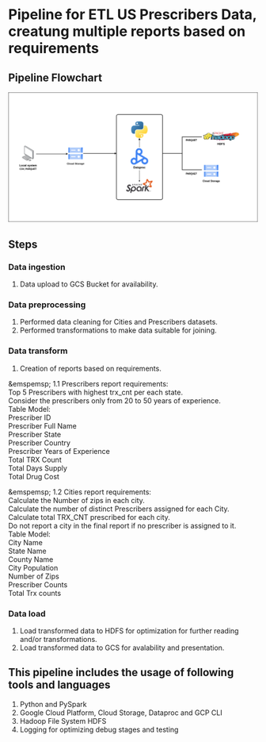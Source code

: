 # Pipeline for ETL US Prescribers Data, creatung multiple reports based on requirements

## Pipeline Flowchart
![Pipeline Flowchart](pipeline_flowchart.png "Pipeline Flowchart")

## Steps
### Data ingestion
1. Data upload to GCS Bucket for availability.  

### Data preprocessing
1. Performed data cleaning for Cities and Prescribers datasets.  
2. Performed transformations to make data suitable for joining.  

### Data transform
1. Creation of reports based on requirements.  

&emspemsp; 1.1 Prescribers report requirements:  
Top 5 Prescribers with highest trx_cnt per each state.  
Consider the prescribers only from 20 to 50 years of experience.  
Table Model:  
Prescriber ID  
Prescriber Full Name  
Prescriber State  
Prescriber Country  
Prescriber Years of Experience  
Total TRX Count  
Total Days Supply  
Total Drug Cost  

&emspemsp; 1.2 Cities report requirements:  
Calculate the Number of zips in each city.  
Calculate the number of distinct Prescribers assigned for each City.  
Calculate total TRX_CNT prescribed for each city.  
Do not report a city in the final report if no prescriber is assigned to it.  
Table Model:  
City Name  
State Name  
County Name  
City Population  
Number of Zips  
Prescriber Counts  
Total Trx counts  

### Data load
1. Load transformed data to HDFS for optimization for further reading and/or transformations.  
2. Load transformed data to GCS for avalability and presentation.  

## This pipeline includes the usage of following tools and languages  
1. Python and PySpark  
2. Google Cloud Platform, Cloud Storage, Dataproc and GCP CLI  
3. Hadoop File System HDFS  
4. Logging for optimizing debug stages and testing  
